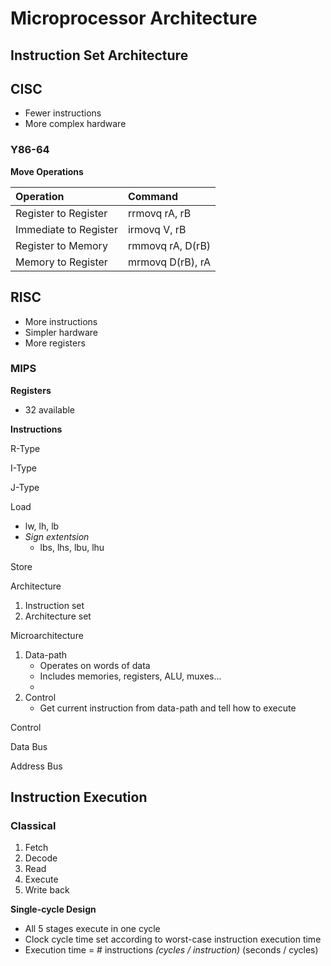 # Microprocessor Architecture

## Instruction Set Architecture

## CISC

* Fewer instructions
* More complex hardware

### Y86-64

**Move Operations**

| Operation | Command |
| :--- | :--- |
| Register to Register | rrmovq rA, rB |
| Immediate to Register | irmovq V, rB |
| Register to Memory | rmmovq rA, D\(rB\) |
| Memory to Register | mrmovq D\(rB\), rA |

## RISC

* More instructions
* Simpler hardware
* More registers

### MIPS

**Registers**

* 32 available

**Instructions**

R-Type

I-Type

J-Type

Load

* lw, lh, lb
* _Sign extentsion_
  * lbs, lhs, lbu, lhu

Store

Architecture

1. Instruction set
2. Architecture set

Microarchitecture

1. Data-path
   * Operates on words of data
   * Includes memories, registers, ALU, muxes...
   * 
2. Control
   * Get current instruction from data-path and tell how to execute

Control

Data Bus

Address Bus

## Instruction Execution

### Classical

1. Fetch
2. Decode
3. Read
4. Execute
5. Write back

**Single-cycle Design**

* All 5 stages execute in one cycle
* Clock cycle time set according to worst-case instruction execution time
* Execution time = \# instructions  _\(cycles / instruction\)_  \(seconds / cycles\)

